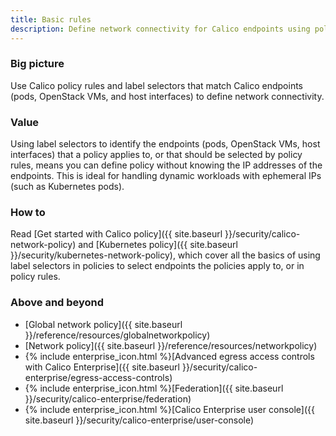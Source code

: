 ```yaml
---
title: Basic rules
description: Define network connectivity for Calico endpoints using policy rules and label selectors. 
---
```


### Big picture

Use Calico policy rules and label selectors that match Calico endpoints (pods, OpenStack VMs, and host interfaces) to define network connectivity.

### Value

Using label selectors to identify the endpoints (pods, OpenStack VMs, host interfaces) that a policy applies to, or that should be selected by policy rules, means you can define policy without knowing the IP addresses of the endpoints. This is ideal for handling dynamic workloads with ephemeral IPs (such as Kubernetes pods).

### How to

Read [Get started with Calico policy]({{ site.baseurl }}/security/calico-network-policy) and [Kubernetes policy]({{ site.baseurl }}/security/kubernetes-network-policy), which cover all the basics of using label selectors in policies to select endpoints the policies apply to, or in policy rules. 

### Above and beyond

- [Global network policy]({{ site.baseurl }}/reference/resources/globalnetworkpolicy)
- [Network policy]({{ site.baseurl }}/reference/resources/networkpolicy)
- {% include enterprise_icon.html %}[Advanced egress access controls with Calico Enterprise]({{ site.baseurl }}/security/calico-enterprise/egress-access-controls)
- {% include enterprise_icon.html %}[Federation]({{ site.baseurl }}/security/calico-enterprise/federation)
- {% include enterprise_icon.html %}[Calico Enterprise user console]({{ site.baseurl }}/security/calico-enterprise/user-console)
